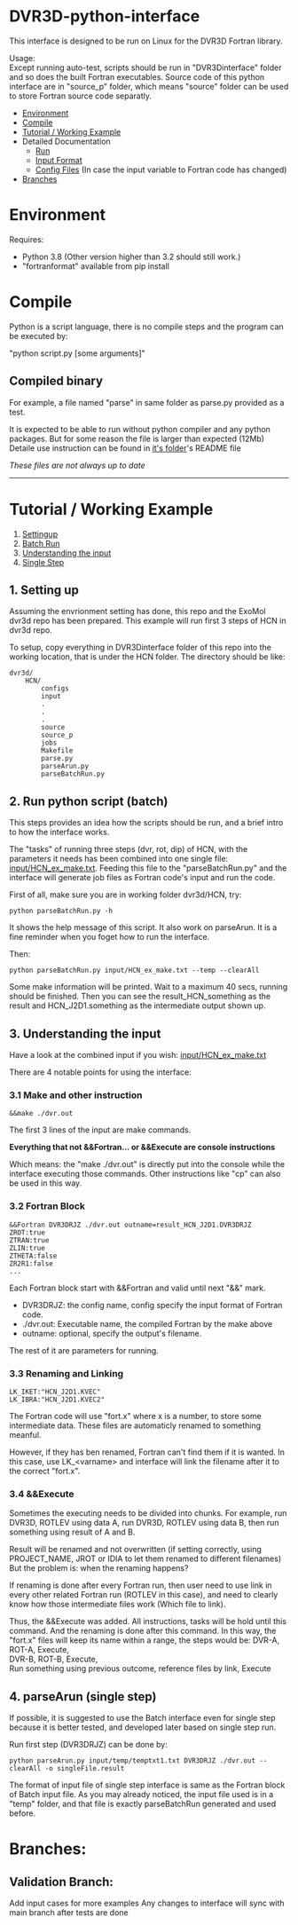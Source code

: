 # DVR3D-python-interface
This interface is designed to be run on Linux for the DVR3D Fortran library.

Usage:\
Except running auto-test, scripts should be run in "DVR3Dinterface" folder and so does the built Fortran executables. Source code of this python interface are in "source_p" folder, which means "source" folder can be used to store Fortran source code separatly.

* [Environment](#environment)
* [Compile](#compile)
* [Tutorial / Working Example](#tutorial--working-example)
* Detailed Documentation
  * [Run](/DVR3Dinterface/)
  * [Input Format](/DVR3Dinterface/input/)
  * [Config Files](/DVR3Dinterface/configs/) (In case the input variable to Fortran code has changed)
* [Branches](#branches)


# Environment
Requires:
* Python 3.8 (Other version higher than 3.2 should still work.)
* "fortranformat" available from pip install

# Compile
Python is a script language, there is no compile steps and the program can be executed by:

"python script.py [some arguments]"

## Compiled binary
For example, a file named "parse" in same folder as parse.py provided as a test.

It is expected to be able to run without python compiler and any python packages. But for some reason the file is larger than expected (12Mb)
Detaile use instruction can be found in [it's folder](/DVR3Dinterface/)'s README file

*These files are not always up to date*

---
# Tutorial / Working Example
1. [Settingup](#1-setting-up)
2. [Batch Run](#2-run-python-script-batch)
3. [Understanding the input](#3-understanding-the-input)
4. [Single Step](#4-parsearun-single-step)
## 1. Setting up
Assuming the envrionment setting has done, this repo and the ExoMol dvr3d repo has been prepared. This example will run first 3 steps of HCN in dvr3d repo.

To setup, copy everything in DVR3Dinterface folder of this repo into the working location, that is under the HCN folder. The directory should be like:
~~~~
dvr3d/
    HCN/
        configs
        input
        .
        .
        .
        source
        source_p
        jobs
        Makefile
        parse.py
        parseArun.py
        parseBatchRun.py
~~~~

## 2. Run python script (batch)
This steps provides an idea how the scripts should be run, and a brief intro to how the interface works.

The "tasks" of running three steps (dvr, rot, dip) of HCN, with the parameters it needs has been combined into one single file: [input/HCN_ex_make.txt](DVR3Dinterface\input\HCN_ex_make.txt). Feeding this file to the "parseBatchRun.py" and the interface will generate job files as Fortran code's input and run the code.

First of all, make sure you are in working folder dvr3d/HCN, try:
~~~~
python parseBatchRun.py -h
~~~~
It shows the help message of this script. It also work on parseArun. It is a fine reminder when you foget how to run the interface.

Then:
~~~~
python parseBatchRun.py input/HCN_ex_make.txt --temp --clearAll
~~~~
Some make information will be printed. Wait to a maximum 40 secs, running should be finished. Then you can see the result_HCN_something as the result and HCN_J2D1.something as the intermediate output shown up.

## 3. Understanding the input
Have a look at the combined input if you wish: [input/HCN_ex_make.txt](DVR3Dinterface\input\HCN_ex_make.txt)

There are 4 notable points for using the interface:
### 3.1 Make and other instruction
~~~~
&&make ./dvr.out
~~~~
The first 3 lines of the input are make commands.

**Everything that not &&Fortran... or &&Execute are console instructions**

Which means: the "make ./dvr.out" is directly put into the console while the interface executing those commands. Other instructions like "cp" can also be used in this way.

### 3.2 Fortran Block
~~~~
&&Fortran DVR3DRJZ ./dvr.out outname=result_HCN_J2D1.DVR3DRJZ
ZROT:true
ZTRAN:true
ZLIN:true
ZTHETA:false
ZR2R1:false
...
~~~~
Each Fortran block start with &&Fortran and valid until next "&&" mark.
 * DVR3DRJZ: the config name, config specify the input format of Fortran code.
 * ./dvr.out: Executable name, the compiled Fortran by the make above
 * outname: optional, specify the output's filename.

The rest of it are parameters for running.

### 3.3 Renaming and Linking
~~~~
LK_IKET:"HCN_J2D1.KVEC"
LK_IBRA:"HCN_J2D1.KVEC2"
~~~~
The Fortran code will use "fort.x" where x is a number, to store some intermediate data. These files are automaticly renamed to something meanful.

However, if they has ben renamed, Fortran can't find them if it is wanted. In this case, use LK_\<varname\> and interface will link the filename after it to the correct "fort.x".

### 3.4 &&Execute
Sometimes the executing needs to be divided into chunks. For example, run DVR3D, ROTLEV using data A, run DVR3D, ROTLEV using data B, then run something using result of A and B.

Result will be renamed and not overwritten (if setting correctly, using PROJECT_NAME, JROT or IDIA to let them renamed to different filenames) But the problem is: when the renaming happens?

If renaming is done after every Fortran run, then user need to use link in every other related Fortran run (ROTLEV in this case), and need to clearly know how those intermediate files work (Which file to link).

Thus, the &&Execute was added. All instructions, tasks will be hold until this command. And the renaming is done after this command. In this way, the "fort.x" files will keep its name within a range, the steps would be: 
DVR-A, ROT-A, Execute, \
DVR-B, ROT-B, Execute, \
Run something using previous outcome, reference files by link, Execute

## 4. parseArun (single step)
If possible, it is suggested to use the Batch interface even for single step because it is better tested, and developed later based on single step run.

Run first step (DVR3DRJZ) can be done by:
~~~~
python parseArun.py input/temp/temptxt1.txt DVR3DRJZ ./dvr.out --clearAll -o singleFile.result
~~~~

The format of input file of single step interface is same as the Fortran block of Batch input file. As you may already noticed, the input file used is in a "temp" folder, and that file is exactly parseBatchRun generated and used before.

# Branches:
## Validation Branch:
Add input cases for more examples
Any changes to interface will sync with main branch after tests are done